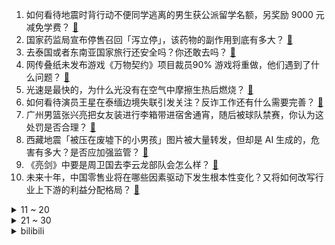 1. 如何看待地震时背行动不便同学逃离的男生获公派留学名额，另奖励 9000 元减免学费？ [:link:](https://www.zhihu.com/question/8954903461)
2. 国家药监局宣布停售召回「泻立停」，该药物的副作用到底有多大？ [:link:](https://www.zhihu.com/question/9036754345)
3. 去泰国或者东南亚国家旅行还安全吗？你还敢去吗？ [:link:](https://www.zhihu.com/question/8994233505)
4. 网传叠纸未发布游戏《万物契约》项目裁员90% 游戏将重做，他们遇到了什么问题？ [:link:](https://www.zhihu.com/question/9077477989)
5. 光速是最快的，为什么光没有在空气中摩擦生热后燃烧？ [:link:](https://www.zhihu.com/question/9054390986)
6. 如何看待演员王星在泰缅边境失联引发关注？反诈工作还有什么需要完善？ [:link:](https://www.zhihu.com/question/8890210196)
7. 广州男篮张兴亮把女友装进行李箱带进宿舍通宵，随后被球队禁赛，你认为这处罚是否合理？ [:link:](https://www.zhihu.com/question/9074832333)
8. 西藏地震「被压在废墟下的小男孩」图片被大量转发，但却是 AI 生成的，危害有多大？是否应加强监管？ [:link:](https://www.zhihu.com/question/9077942434)
9. 《亮剑》中要是周卫国去李云龙部队会怎么样？ [:link:](https://www.zhihu.com/question/705731369)
10. 未来十年，中国零售业将在哪些因素驱动下发生根本性变化？又将如何改写行业上下游的利益分配格局？ [:link:](https://www.zhihu.com/question/8932851277)
<details>
<summary>11 ~ 20</summary>

11. 媒体称「救援王星过程比较凶险，两处关押场所共发现 60 名中国公民」，其他人获救了吗？救援难度有哪些？ [:link:](https://www.zhihu.com/question/9068498059)
12. 为什么接触哲学以后越来越“咬文嚼字”了？该怎么去改善这一点？ [:link:](https://www.zhihu.com/question/8989875602)
13. 有谁了解低空经济吗？ [:link:](https://www.zhihu.com/question/616012521)
14. 白人用中国人的方式化妆会是一种什么样的风格？ [:link:](https://www.zhihu.com/question/641480626)
15. 如何看待失业人在「假装上班公司」自费打工，一天交 30 元，怒怼老板另收费？假装上班装的是什么？ [:link:](https://www.zhihu.com/question/9041136145)
16. 1 月 7 日英伟达大跌 6.22% ，市值蒸发近 1.7 万亿，为什么一路高歌猛进的英伟达会暴跌？ [:link:](https://www.zhihu.com/question/9026788942)
17. 为什么这么多人去泉州旅行？ [:link:](https://www.zhihu.com/question/641940778)
18. 为什么 CPU 几乎全是方形的，别的形状就不行吗？ [:link:](https://www.zhihu.com/question/453507179)
19. 绑架演员星星的幕后公司老板「金老虎」被抓，他在国内多地有公司，且涉及非法交易，其将承担哪些法律责任？ [:link:](https://www.zhihu.com/question/9062656728)
20. 数字时代，我们为何逐渐失去了面对面交谈的能力？线上与线下，你更喜欢哪种交流方式？ [:link:](https://www.zhihu.com/question/7814252742)
</details>
<details>
<summary>21 ~ 30</summary>

21. 比亚迪夏于 1 月 8 日正式上市，售 24.98 万元起，定位中大型 MPV，这款车的竞争力如何？ [:link:](https://www.zhihu.com/question/8866755645)
22. 两部门发布「买手机最高补贴 500 元，电脑最高补贴 2000 元等」，将带来哪些影响？ [:link:](https://www.zhihu.com/question/9037120208)
23. 为什么美国私人汽车普及但公共轨道交通却十分落后？ [:link:](https://www.zhihu.com/question/35770844)
24. 美国加州因山火蔓延进入紧急状态，约 3 万人疏散，目前当地情况如何？为何加州山火频发？ [:link:](https://www.zhihu.com/question/9048863141)
25. 为什么大家都不再相信《海贼王》路飞可以战胜敌人？ [:link:](https://www.zhihu.com/question/454043253)
26. 日本学历贬值的 20 年，有哪些借鉴意义？ [:link:](https://www.zhihu.com/question/8880483066)
27. 有什么廉价但是技术含量很高的东西？ [:link:](https://www.zhihu.com/question/55556079)
28. 同时养了两只猫，你能一碗水端平吗？ [:link:](https://www.zhihu.com/question/662030026)
29. 我们为什么会越来越怀念「旧互联网时代」？ [:link:](https://www.zhihu.com/question/664363361)
30. 如何科学地对抗对抗黑色素（美白），以及防止色素沉积？ [:link:](https://www.zhihu.com/question/34832818)
</details><details>
<summary>bilibili</summary>

</details>